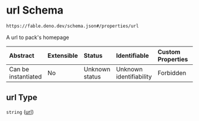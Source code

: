 # url Schema

```txt
https://fable.deno.dev/schema.json#/properties/url
```

A url to pack's homepage

| Abstract            | Extensible | Status         | Identifiable            | Custom Properties | Additional Properties | Access Restrictions | Defined In                                                 |
| :------------------ | :--------- | :------------- | :---------------------- | :---------------- | :-------------------- | :------------------ | :--------------------------------------------------------- |
| Can be instantiated | No         | Unknown status | Unknown identifiability | Forbidden         | Allowed               | none                | [schema.json\*](../out/schema.json "open original schema") |

## url Type

`string` ([url](schema-properties-url.md))
